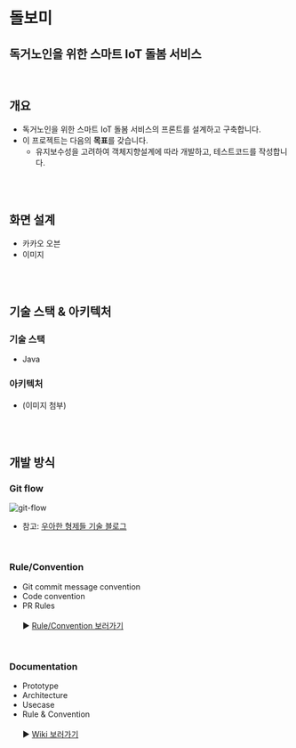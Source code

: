 # 돌보미
## 독거노인을 위한 스마트 IoT 돌봄 서비스
</br>

## 개요
- 독거노인을 위한 스마트 IoT 돌봄 서비스의 프론트를 설계하고 구축합니다.
- 이 프로젝트는 다음의 **목표**를 갖습니다.
  - 유지보수성을 고려하여 객체지향설계에 따라 개발하고, 테스트코드를 작성합니다.


</br>
</br>

## 화면 설계
- 카카오 오븐
- 이미지


</br>
</br>


## 기술 스택 & 아키텍처
### 기술 스택
- Java

### 아키텍처
  - (이미지 첨부)
  
</br>
</br>


## 개발 방식
### Git flow
![git-flow](https://user-images.githubusercontent.com/79824919/121235450-df980700-c8cf-11eb-9ffd-d06cb85a0f14.png)
- 참고: [우아한 형제들 기술 블로그](https://woowabros.github.io/experience/2017/10/30/baemin-mobile-git-branch-strategy.html)


</br>


### Rule/Convention
- Git commit message convention
- Code convention
- PR Rules </br></br>
▶️ [Rule/Convention 보러가기](https://github.com/DOLBOMI/DOLBOMI_FRONT/wiki/Rule-&-Convention)


</br>


### Documentation
- Prototype
- Architecture
- Usecase
- Rule & Convention </br></br>
▶️ [Wiki 보러가기](https://github.com/DOLBOMI/DOLBOMI_FRONT/wiki)
